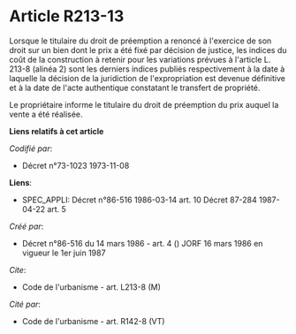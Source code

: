 # Article R213-13

Lorsque le titulaire du droit de préemption a renoncé à l'exercice de son droit sur un bien dont le prix a été fixé par
décision de justice, les indices du coût de la construction à retenir pour les variations prévues à l'article L. 213-8
(alinéa 2) sont les derniers indices publiés respectivement à la date à laquelle la décision de la juridiction de
l'expropriation est devenue définitive et à la date de l'acte authentique constatant le transfert de propriété.

Le propriétaire informe le titulaire du droit de préemption du prix auquel la vente a été réalisée.

**Liens relatifs à cet article**

_Codifié par_:

  - Décret n°73-1023 1973-11-08

**Liens**:

  - SPEC_APPLI: Décret n°86-516 1986-03-14 art. 10 Décret 87-284 1987-04-22 art. 5

_Créé par_:

  - Décret n°86-516 du 14 mars 1986 - art. 4 () JORF 16 mars 1986 en vigueur le   1er juin 1987

_Cite_:

  - Code de l'urbanisme - art. L213-8 (M)

_Cité par_:

  - Code de l'urbanisme - art. R142-8 (VT)
